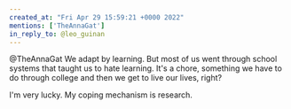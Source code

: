 ```yaml
---
created_at: "Fri Apr 29 15:59:21 +0000 2022"
mentions: ['TheAnnaGat']
in_reply_to: @leo_guinan
---
```


@TheAnnaGat We adapt by learning. But most of us went through school systems that taught us to hate learning. It's a chore, something we have to do through college and then we get to live our lives, right?

I'm very lucky. My coping mechanism is research.